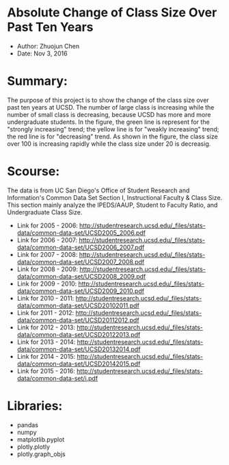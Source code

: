 # Absolute Change of Class Size Over Past Ten Years
 - Author: Zhuojun Chen
 - Date: Nov 3, 2016

# Summary:
The purpose of this project is to show the change of the class size over past ten years at UCSD. The number of large class is increasing while the number of small class is decreasing, because UCSD has more and more undergraduate students. In the figure, the green line is represent for the "strongly increasing" trend; the yellow line is for "weakly increasing" trend; the red line is for "decreasing" trend. As shown in the figure, the class size over 100 is increasing rapidly while the class size under 20 is decreasig. 

# Scourse:
The data is from UC San Diego's Office of Student Research and Information's Common Data Set Section I, Instructional Faculty & Class Size. This section mainly analyze the IPEDS/AAUP, Student to Faculty Ratio, and Undergraduate Class Size. 
 - Link for 2005 - 2006: http://studentresearch.ucsd.edu/_files/stats-data/common-data-set/UCSD2005_2006.pdf
 - Link for 2006 - 2007: http://studentresearch.ucsd.edu/_files/stats-data/common-data-set/UCSD2006_2007.pdf
 - Link for 2007 - 2008: http://studentresearch.ucsd.edu/_files/stats-data/common-data-set/UCSD2007_2008.pdf
 - Link for 2008 - 2009: http://studentresearch.ucsd.edu/_files/stats-data/common-data-set/UCSD2008_2009.pdf
 - Link for 2009 - 2010: http://studentresearch.ucsd.edu/_files/stats-data/common-data-set/UCSD2009_2010.pdf
 - Link for 2010 - 2011: http://studentresearch.ucsd.edu/_files/stats-data/common-data-set/UCSD20102011.pdf
 - Link for 2011 - 2012: http://studentresearch.ucsd.edu/_files/stats-data/common-data-set/UCSD20112012.pdf 
 - Link for 2012 - 2013: http://studentresearch.ucsd.edu/_files/stats-data/common-data-set/UCSD20122013.pdf
 - Link for 2013 - 2014: http://studentresearch.ucsd.edu/_files/stats-data/common-data-set/UCSD20132014.pdf
 - Link for 2014 - 2015: http://studentresearch.ucsd.edu/_files/stats-data/common-data-set/UCSD20142015.pdf
 - Link for 2015 - 2016: http://studentresearch.ucsd.edu/_files/stats-data/common-data-set/i.pdf

# Libraries: 
 - pandas
 - numpy
 - matplotlib.pyplot
 - plotly.plotly
 - plotly.graph_objs 

